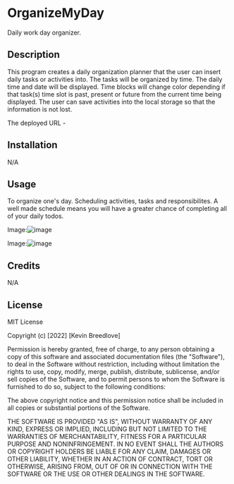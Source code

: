 # OrganizeMyDay
Daily work day organizer.



## Description
This program creates a daily organization planner that the user can insert daily tasks or activities into. The tasks will be organized by time. The daily time and date will be displayed. Time blocks will change color depending if that task(s) time slot is past, present or future from the current time being displayed. The user can save activities into the local storage so that the information is not lost.

The deployed URL - 


## Installation

N/A

## Usage
To organize one's day. Scheduling activities, tasks and responsibilites. A well made schedule means you will have a greater chance of completing all of your daily todos.

Image:![image](https://user-images.githubusercontent.com/113393706/207200867-6762abed-8ee7-4a1e-a5da-cf84a50aa36a.png)

Image:![image](https://user-images.githubusercontent.com/113393706/207200927-747e02b9-b3b4-431f-859c-5a0513fd4a77.png)



## Credits

N/A

## License

MIT License

Copyright (c) [2022] [Kevin Breedlove]

Permission is hereby granted, free of charge, to any person obtaining a copy
of this software and associated documentation files (the "Software"), to deal
in the Software without restriction, including without limitation the rights
to use, copy, modify, merge, publish, distribute, sublicense, and/or sell
copies of the Software, and to permit persons to whom the Software is
furnished to do so, subject to the following conditions:

The above copyright notice and this permission notice shall be included in all
copies or substantial portions of the Software.

THE SOFTWARE IS PROVIDED "AS IS", WITHOUT WARRANTY OF ANY KIND, EXPRESS OR
IMPLIED, INCLUDING BUT NOT LIMITED TO THE WARRANTIES OF MERCHANTABILITY,
FITNESS FOR A PARTICULAR PURPOSE AND NONINFRINGEMENT. IN NO EVENT SHALL THE
AUTHORS OR COPYRIGHT HOLDERS BE LIABLE FOR ANY CLAIM, DAMAGES OR OTHER
LIABILITY, WHETHER IN AN ACTION OF CONTRACT, TORT OR OTHERWISE, ARISING FROM,
OUT OF OR IN CONNECTION WITH THE SOFTWARE OR THE USE OR OTHER DEALINGS IN THE
SOFTWARE.
